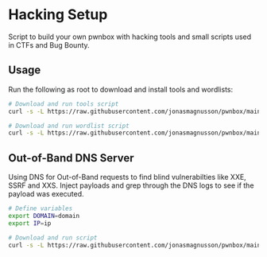 # Hacking Setup

Script to build your own pwnbox with hacking tools and small scripts used in CTFs and Bug Bounty.

## Usage

Run the following as root to download and install tools and wordlists:

```bash
# Download and run tools script
curl -s -L https://raw.githubusercontent.com/jonasmagnusson/pwnbox/main/tools.sh | bash

# Download and run wordlist script
curl -s -L https://raw.githubusercontent.com/jonasmagnusson/pwnbox/main/wordlists.sh | bash
```

## Out-of-Band DNS Server

Using DNS for Out-of-Band requests to find blind vulnerabilties like XXE, SSRF and XXS. Inject payloads and grep through the DNS logs to see if the payload was executed.

```bash
# Define variables
export DOMAIN=domain
export IP=ip

# Download and run script
curl -s -L https://raw.githubusercontent.com/jonasmagnusson/pwnbox/main/oob-dnsserver.sh | bash
```
